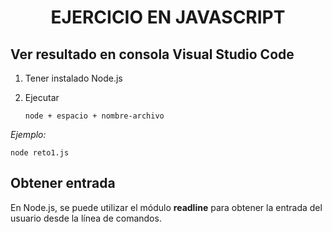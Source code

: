 # <p align="center">EJERCICIO EN JAVASCRIPT</p>
## Ver resultado en consola Visual Studio Code
1. Tener instalado Node.js
2. Ejecutar

       node + espacio + nombre-archivo
   
  *Ejemplo:*

    node reto1.js

## Obtener entrada
En Node.js, se puede utilizar el módulo **readline** para obtener la entrada del usuario desde la línea de comandos.